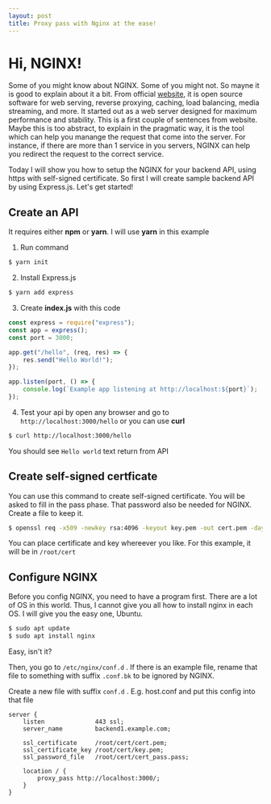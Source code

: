 ```yaml
---
layout: post
title: Proxy pass with Nginx at the ease!
---
```


# Hi, NGINX!

Some of you might know about NGINX. Some of you might not. So mayne it is good to explain about it a bit. From official [website](https://www.nginx.com/resources/glossary/nginx/), it is open source software for web serving, reverse proxying, caching, load balancing, media streaming, and more. It started out as a web server designed for maximum performance and stability. This is a first couple of sentences from website. Maybe this is too abstract, to explain in the pragmatic way, it is the tool which can help you manange the request that come into the server. For instance, if there are more than 1 service in you servers, NGINX can help you redirect the request to the correct service.

Today I will show you how to setup the NGINX for your backend API, using https with self-signed certificate. So first I will create sample backend API by using Express.js. Let's get started!

## Create an API

It requires either **npm** or **yarn**. I will use **yarn** in this example

1. Run command

```bash
$ yarn init
```

2. Install Express.js

```bash
$ yarn add express
```

3. Create **index.js** with this code

```javascript
const express = require("express");
const app = express();
const port = 3000;

app.get("/hello", (req, res) => {
    res.send("Hello World!");
});

app.listen(port, () => {
    console.log(`Example app listening at http://localhost:${port}`);
});
```

4. Test your api by open any browser and go to `http://localhost:3000/hello` or you can use **curl**

```bash
$ curl http://localhost:3000/hello
```

You should see `Hello world` text return from API

## Create self-signed certficate

You can use this command to create self-signed certificate. You will be asked to fill in the pass phase. That password also be needed for NGINX. Create a file to keep it.

```bash
$ openssl req -x509 -newkey rsa:4096 -keyout key.pem -out cert.pem -days 365
```

You can place certificate and key whereever you like. For this example, it will be in `/root/cert`

## Configure NGINX

Before you config NGINX, you need to have a program first. There are a lot of OS in this world. Thus, I cannot give you all how to install nginx in each OS. I will give you the easy one, Ubuntu.

```bash
$ sudo apt update
$ sudo apt install nginx
```

Easy, isn't it?

Then, you go to `/etc/nginx/conf.d` . If there is an example file, rename that file to something with suffix `.conf.bk` to be ignored by NGINX.

Create a new file with suffix `conf.d` . E.g. host.conf and put this config into that file

```
server {
    listen              443 ssl;
    server_name         backend1.example.com;

    ssl_certificate     /root/cert/cert.pem;
    ssl_certificate_key /root/cert/key.pem;
    ssl_password_file   /root/cert/cert_pass.pass;

    location / {
        proxy_pass http://localhost:3000/;
    }
}
```
